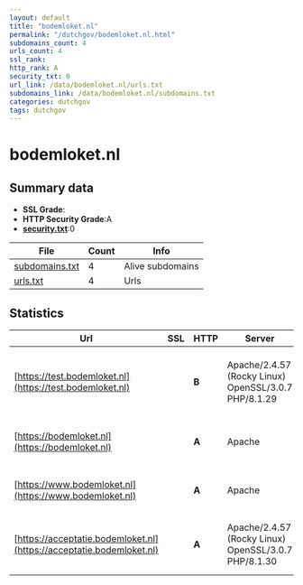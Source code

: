 ```yaml
---
layout: default
title: "bodemloket.nl"
permalink: "/dutchgov/bodemloket.nl.html"
subdomains_count: 4
urls_count: 4
ssl_rank: 
http_rank: A
security_txt: 0
url_link: /data/bodemloket.nl/urls.txt
subdomains_link: /data/bodemloket.nl/subdomains.txt
categories: dutchgov
tags: dutchgov
---
```



# bodemloket.nl
## Summary data


 - **SSL Grade**:
 - **HTTP Security Grade**:A
 - **[security.txt](https://www.digitaleoverheid.nl/nieuws/standaard-security-txt-nu-verplicht-voor-overheid/)**:0


| File       | Count | Info |
|------------|-------|------|
|[subdomains.txt](/DutchGovScope/data/bodemloket.nl/subdomains.txt)|4|Alive subdomains|
|[urls.txt](/DutchGovScope/data/bodemloket.nl/urls.txt)|4|Urls|


## Statistics


| Url | SSL | HTTP | Server | Cookie | HSTS | CORS | CTO | CSP | XFO | XXP | RP |FP| Tech |Title |
|--------|-------|-------|------|------|------|------|------|------|------|------|------|------|------|------|
|[https://test.bodemloket.nl](https://test.bodemloket.nl)| | **B**|Apache/2.4.57 (Rocky Linux) OpenSSL/3.0.7 PHP/8.1.29| |:white_check_mark: | | | | :white_check_mark: | | :white_check_mark: | |Apache HTTP Server:2.4.57 Drupal:10 HSTS OpenSSL:3.0.7 PHP:8.1.29|Home | Bodemloke...|
|[https://bodemloket.nl](https://bodemloket.nl)| | **A**|Apache| |:white_check_mark: | | | :white_check_mark:| :white_check_mark: | | :white_check_mark: | |Apache HTTP Server Drupal:9 HSTS PHP|Home | Bodemloke...|
|[https://www.bodemloket.nl](https://www.bodemloket.nl)| | **A**|Apache| |:white_check_mark: | | | :white_check_mark:| :white_check_mark: | | :white_check_mark: | |Apache HTTP Server Drupal:9 HSTS PHP|Home | Bodemloke...|
|[https://acceptatie.bodemloket.nl](https://acceptatie.bodemloket.nl)| | **A**|Apache/2.4.57 (Rocky Linux) OpenSSL/3.0.7 PHP/8.1.30| |:white_check_mark: | | | :white_check_mark:| :white_check_mark: | | :white_check_mark: | |Apache HTTP Server:2.4.57 Drupal:9 HSTS OpenSSL:3.0.7 PHP:8.1.30|Home | Bodemloke...|


